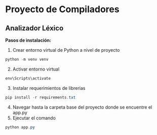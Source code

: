 # Proyecto de Compiladores #
## Analizador Léxico
**Pasos de instalación:**
1. Crear entorno virtual de Python a nivel de proyecto
```powershell
python -m venv venv
```
2. Activar entorno virtual
```powershell
env\Scripts\activate
```
3. Instalar requerimientos de librerias
```powershell
pip install -r requirements.txt
```
4. Navegar hasta la carpeta base del proyecto donde se encuentre el app.py
5. Ejecutar el comando
```powershell
python app.py
```

